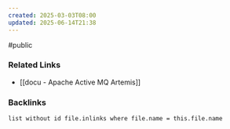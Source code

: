 ```yaml
---
created: 2025-03-03T08:00
updated: 2025-06-14T21:38
---
```

#public 
### Related Links
- [[docu - Apache Active MQ Artemis]]


### Backlinks
```dataview 
list without id file.inlinks where file.name = this.file.name 
```

